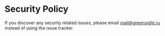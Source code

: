 # Security Policy

If you discover any security related issues, please email mail@greensight.ru instead of using the issue tracker.